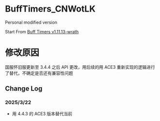 # BuffTimers_CNWotLK
 Personal modified version

 Start From [Buff Timers v1.11.13-wrath](https://www.curseforge.com/wow/addons/bufftimers)

# 修改原因
国服怀旧服更新至 3.4.4 之后 API 更改，用后续的用 ACE3 重新实现的逻辑进行了替代，不确定是否还有兼容性问题

## Change Log
### 2025/3/22
- 用 4.4.3 的 ACE3 版本替代当前
